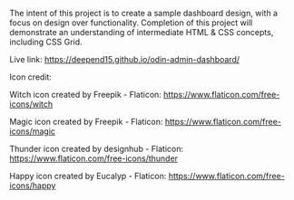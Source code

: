 The intent of this project is to create a sample dashboard design, with a focus on design over functionality. Completion of this project will demonstrate an understanding of intermediate HTML & CSS concepts, including CSS Grid.

Live link: https://deepend15.github.io/odin-admin-dashboard/

Icon credit:

Witch icon created by Freepik - Flaticon: https://www.flaticon.com/free-icons/witch

Magic icon created by Freepik - Flaticon: https://www.flaticon.com/free-icons/magic

Thunder icon created by designhub - Flaticon: https://www.flaticon.com/free-icons/thunder

Happy icon created by Eucalyp - Flaticon: https://www.flaticon.com/free-icons/happy
